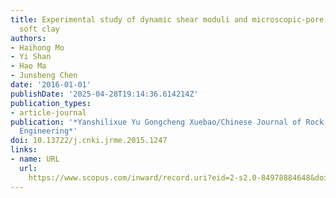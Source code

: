 ```yaml
---
title: Experimental study of dynamic shear moduli and microscopic-pore structure of
  soft clay
authors:
- Haihong Mo
- Yi Shan
- Hao Ma
- Junsheng Chen
date: '2016-01-01'
publishDate: '2025-04-28T19:14:36.614214Z'
publication_types:
- article-journal
publication: '*Yanshilixue Yu Gongcheng Xuebao/Chinese Journal of Rock Mechanics and
  Engineering*'
doi: 10.13722/j.cnki.jrme.2015.1247
links:
- name: URL
  url: 
    https://www.scopus.com/inward/record.uri?eid=2-s2.0-84978884648&doi=10.13722%2fj.cnki.jrme.2015.1247&partnerID=40&md5=2db166720434015f3ba5fc2270dd6da4
---
```

